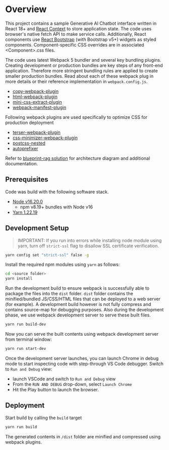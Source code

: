 # Overview

This project contains a sample Generative AI Chatbot interface written in React 18+ and [React Context](https://react.dev/learn/scaling-up-with-reducer-and-context) to store application state.  The code uses browser's native fetch API to make service calls.  Additionally, React components use [React Bootstrap](https://react-bootstrap.netlify.app/) (with Bootstrap v5+) widgets as styled components.  Component-specific CSS overrides are in associated &lt;Component&gt;.css files.

The code uses latest Webpack 5 bundler and several key bundling plugins.  Creating development or production bundles are key steps of any front-end application.  Therefore more stringent bundling rules are applied to create smaller production bundles.  Read about each of these webpack plug in more details or their reference implementation in `webpack.config.js`.

* [copy-webpack-plugin](https://webpack.js.org/plugins/copy-webpack-plugin/#getting-started)
* [html-webpack-plugin](https://webpack.js.org/plugins/html-webpack-plugin/#root)
* [mini-css-extract-plugin](https://webpack.js.org/plugins/mini-css-extract-plugin/#root)
* [webpack-manifest-plugin](https://webpack.js.org/guides/output-management/#the-manifest)

Following webpack plugins are used specifically to optimize CSS for production deployment

* [terser-webpack-plugin](https://webpack.js.org/plugins/terser-webpack-plugin/#root)
* [css-minimizer-webpack-plugin](https://webpack.js.org/plugins/css-minimizer-webpack-plugin/#root)
* [postcss-nested](https://webpack.js.org/loaders/postcss-loader/#root)
* [autoprefixer](https://webpack.js.org/loaders/postcss-loader/#autoprefixer)

Refer to [blueprint-rag solution](../../solutions/blueprint-rag/) for architecture diagram and additional documentation.

## Prerequisites

Code was build with the following software stack.

* [Node v16.20.0](https://nodejs.org/en/download/releases)
  * npm v8.19+ bundles with Node v16
* [Yarn 1.22.19](https://classic.yarnpkg.com/lang/en/docs/install)

## Development Setup

> IMPORTANT: If you run into errors while installing node module using yarn, turn off `strict-ssl` flag to disallow SSL certificate verification.

```sh
yarn config set "strict-ssl" false -g
```

Install the required npm modules using `yarn` as follows:

```sh
cd <source folder>
yarn install
```

Run the development build to ensure webpack is successfully able to package the files into the `dist` folder.  `dist` folder contains the minified/bundled JS/CSS/HTML files that can be deployed to a web server (for example).  A development build however is not fully compress and contains source-map for debugging purposes.  Also during the development phase, we use webpack development server to serve these built files.

```sh
yarn run build-dev
```

Now you can serve the built contents using webpack development server from terminal window:

```sh
yarn run start-dev
```

Once the development server launches, you can launch Chrome in debug mode to start inspecting code with step-through VS Code debugger.  Switch to `Run and Debug` view:

* launch VSCode and switch to `Run and Debug` view
* From the `RUN AND DEBUG` drop-down, select `Launch Chrome`
* Hit the Play button to launch the browser.

## Deployment

Start build by calling the `build` target

```sh
yarn run build
```

The generated contents in `/dist` folder are minified and compressed using webpack plugins.
